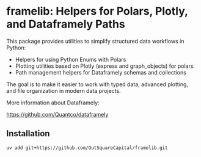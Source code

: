 # framelib: Helpers for Polars, Plotly, and Dataframely Paths

This package provides utilities to simplify structured data workflows in Python:

- Helpers for using Python Enums with Polars
- Plotting utilities based on Plotly (express and graph_objects) for polars.
- Path management helpers for Dataframely schemas and collections

The goal is to make it easier to work with typed data, advanced plotting, and file organization in modern data projects.

More information about Dataframely:

<https://github.com/Quantco/dataframely>

## Installation

```bash
uv add git+https://github.com/OutSquareCapital/framelib.git
```
